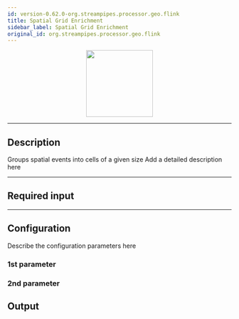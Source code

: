 ```yaml
---
id: version-0.62.0-org.streampipes.processor.geo.flink
title: Spatial Grid Enrichment
sidebar_label: Spatial Grid Enrichment
original_id: org.streampipes.processor.geo.flink
---
```




<p align="center"> 
    <img src="/img/pipeline-elements/org.streampipes.processor.geo.flink/icon.png" width="150px;" class="pe-image-documentation"/>
</p>

***

## Description

Groups spatial events into cells of a given size
Add a detailed description here

***

## Required input


***

## Configuration

Describe the configuration parameters here

### 1st parameter


### 2nd parameter

## Output
